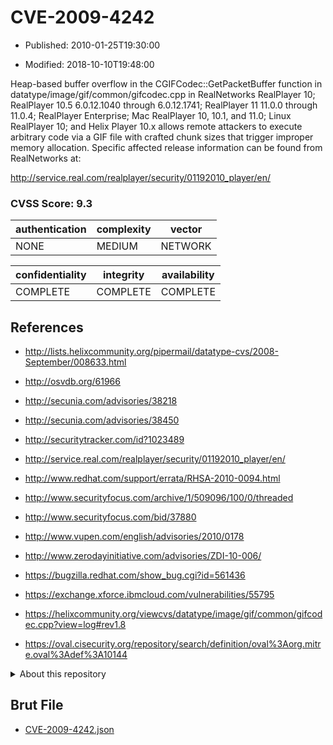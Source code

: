 # CVE-2009-4242

- Published: 2010-01-25T19:30:00

- Modified: 2018-10-10T19:48:00

Heap-based buffer overflow in the CGIFCodec::GetPacketBuffer function in datatype/image/gif/common/gifcodec.cpp in RealNetworks RealPlayer 10; RealPlayer 10.5 6.0.12.1040 through 6.0.12.1741; RealPlayer 11 11.0.0 through 11.0.4; RealPlayer Enterprise; Mac RealPlayer 10, 10.1, and 11.0; Linux RealPlayer 10; and Helix Player 10.x allows remote attackers to execute arbitrary code via a GIF file with crafted chunk sizes that trigger improper memory allocation. Specific affected release information can be found from RealNetworks at: 

http://service.real.com/realplayer/security/01192010_player/en/

### CVSS Score: **9.3**

| authentication | complexity | vector |
| --- | --- | --- |
| NONE | MEDIUM | NETWORK |

| confidentiality | integrity | availability |
| --- | --- | --- |
| COMPLETE | COMPLETE | COMPLETE |

## References

* http://lists.helixcommunity.org/pipermail/datatype-cvs/2008-September/008633.html

* http://osvdb.org/61966

* http://secunia.com/advisories/38218

* http://secunia.com/advisories/38450

* http://securitytracker.com/id?1023489

* http://service.real.com/realplayer/security/01192010_player/en/

* http://www.redhat.com/support/errata/RHSA-2010-0094.html

* http://www.securityfocus.com/archive/1/509096/100/0/threaded

* http://www.securityfocus.com/bid/37880

* http://www.vupen.com/english/advisories/2010/0178

* http://www.zerodayinitiative.com/advisories/ZDI-10-006/

* https://bugzilla.redhat.com/show_bug.cgi?id=561436

* https://exchange.xforce.ibmcloud.com/vulnerabilities/55795

* https://helixcommunity.org/viewcvs/datatype/image/gif/common/gifcodec.cpp?view=log#rev1.8

* https://oval.cisecurity.org/repository/search/definition/oval%3Aorg.mitre.oval%3Adef%3A10144

<details>
<summary>About this repository</summary> 

  This repository is part of the project [Live Hack CVE](https://github.com/Live-Hack-CVE). Main website can be found [www.live-hack.org](https://www.live-hack.org) 
  
  Made by [Sn0wAlice](https://github.com/Sn0wAlice) for the people that care about security and need to have a feed of the latest CVEs. Hope you enjoy it, don't forget to star the repo and follow me on [Twitter](https://twitter.com/Sn0wAlice) and [Github](https://github.com/Sn0wAlice). And that is my [personnal website](https://www.alice-snow.me/)

  - [Home Page](https://github.com/Live-Hack-CVE)
  - [Framework](https://github.com/Live-Hack-CVE/cve-framework)
  - [CVE database](https://github.com/Live-Hack-CVE/full_database)
  - [Changelog](https://github.com/Live-Hack-CVE/Changelog)
</details>

## Brut File

* [CVE-2009-4242.json](https://raw.githubusercontent.com/Live-Hack-CVE/full_database/main/cves/2009/CVE-2009-4242.json)

